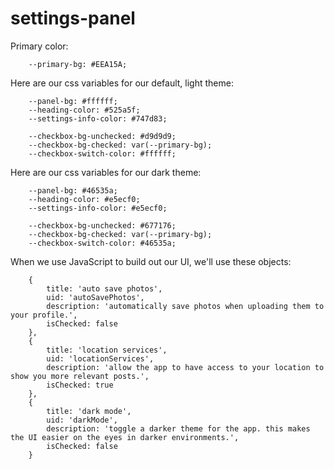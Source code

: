# settings-panel

Primary color: 
```
    --primary-bg: #EEA15A;
```

Here are our css variables for our default, light theme:

```
    --panel-bg: #ffffff;
    --heading-color: #525a5f;
    --settings-info-color: #747d83;

    --checkbox-bg-unchecked: #d9d9d9;
    --checkbox-bg-checked: var(--primary-bg);
    --checkbox-switch-color: #ffffff;
```

Here are our css variables for our dark theme:

```
    --panel-bg: #46535a;
    --heading-color: #e5ecf0;
    --settings-info-color: #e5ecf0;

    --checkbox-bg-unchecked: #677176;
    --checkbox-bg-checked: var(--primary-bg);
    --checkbox-switch-color: #46535a;
```

When we use JavaScript to build out our UI, we'll use these objects:

```
    {
        title: 'auto save photos',
        uid: 'autoSavePhotos',
        description: 'automatically save photos when uploading them to your profile.',
        isChecked: false
    },
    {
        title: 'location services',
        uid: 'locationServices',
        description: 'allow the app to have access to your location to show you more relevant posts.',
        isChecked: true
    },
    {
        title: 'dark mode',
        uid: 'darkMode',
        description: 'toggle a darker theme for the app. this makes the UI easier on the eyes in darker environments.',
        isChecked: false
    }
```
